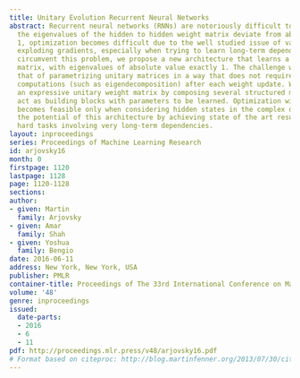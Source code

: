 ```yaml
---
title: Unitary Evolution Recurrent Neural Networks
abstract: Recurrent neural networks (RNNs) are notoriously difficult to train. When
  the eigenvalues of the hidden to hidden weight matrix deviate from absolute value
  1, optimization becomes difficult due to the well studied issue of vanishing and
  exploding gradients, especially when trying to learn long-term dependencies. To
  circumvent this problem, we propose a new architecture that learns a unitary weight
  matrix, with eigenvalues of absolute value exactly 1. The challenge we address is
  that of parametrizing unitary matrices in a way that does not require expensive
  computations (such as eigendecomposition) after each weight update. We construct
  an expressive unitary weight matrix by composing several structured matrices that
  act as building blocks with parameters to be learned. Optimization with this parameterization
  becomes feasible only when considering hidden states in the complex domain. We demonstrate
  the potential of this architecture by achieving state of the art results in several
  hard tasks involving very long-term dependencies.
layout: inproceedings
series: Proceedings of Machine Learning Research
id: arjovsky16
month: 0
firstpage: 1120
lastpage: 1128
page: 1120-1128
sections: 
author:
- given: Martin
  family: Arjovsky
- given: Amar
  family: Shah
- given: Yoshua
  family: Bengio
date: 2016-06-11
address: New York, New York, USA
publisher: PMLR
container-title: Proceedings of The 33rd International Conference on Machine Learning
volume: '48'
genre: inproceedings
issued:
  date-parts:
  - 2016
  - 6
  - 11
pdf: http://proceedings.mlr.press/v48/arjovsky16.pdf
# Format based on citeproc: http://blog.martinfenner.org/2013/07/30/citeproc-yaml-for-bibliographies/
---
```

